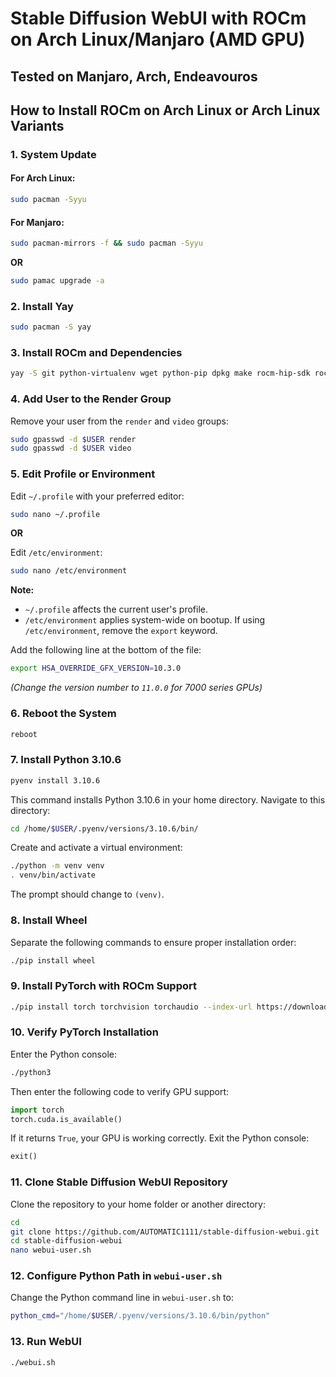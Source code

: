 # Stable Diffusion WebUI with ROCm on Arch Linux/Manjaro (AMD GPU)

## Tested on Manjaro, Arch, Endeavouros

## How to Install ROCm on Arch Linux or Arch Linux Variants

### 1. System Update

#### For Arch Linux:
```bash
sudo pacman -Syyu
```

#### For Manjaro:
```bash
sudo pacman-mirrors -f && sudo pacman -Syyu
```
**OR**
```bash
sudo pamac upgrade -a
```

### 2. Install Yay
```bash
sudo pacman -S yay
```

### 3. Install ROCm and Dependencies
```bash
yay -S git python-virtualenv wget python-pip dpkg make rocm-hip-sdk rocm-opencl-sdk gperftools bc pyenv
```

### 4. Add User to the Render Group
Remove your user from the `render` and `video` groups:
```bash
sudo gpasswd -d $USER render
sudo gpasswd -d $USER video
```

### 5. Edit Profile or Environment

Edit `~/.profile` with your preferred editor:
```bash
sudo nano ~/.profile
```
**OR**

Edit `/etc/environment`:
```bash
sudo nano /etc/environment
```

**Note:**  
- `~/.profile` affects the current user's profile.
- `/etc/environment` applies system-wide on bootup. If using `/etc/environment`, remove the `export` keyword.

Add the following line at the bottom of the file:
```bash
export HSA_OVERRIDE_GFX_VERSION=10.3.0
```
*(Change the version number to `11.0.0` for 7000 series GPUs)*

### 6. Reboot the System
```bash
reboot
```

### 7. Install Python 3.10.6
```bash
pyenv install 3.10.6
```

This command installs Python 3.10.6 in your home directory. Navigate to this directory:
```bash
cd /home/$USER/.pyenv/versions/3.10.6/bin/
```

Create and activate a virtual environment:
```bash
./python -m venv venv
. venv/bin/activate
```

The prompt should change to `(venv)`.

### 8. Install Wheel
Separate the following commands to ensure proper installation order:
```bash
./pip install wheel
```

### 9. Install PyTorch with ROCm Support
```bash
./pip install torch torchvision torchaudio --index-url https://download.pytorch.org/whl/rocm5.7
```

### 10. Verify PyTorch Installation
Enter the Python console:
```bash
./python3
```

Then enter the following code to verify GPU support:
```python
import torch
torch.cuda.is_available()
```

If it returns `True`, your GPU is working correctly. Exit the Python console:
```python
exit()
```

### 11. Clone Stable Diffusion WebUI Repository

Clone the repository to your home folder or another directory:
```bash
cd
git clone https://github.com/AUTOMATIC1111/stable-diffusion-webui.git
cd stable-diffusion-webui
nano webui-user.sh
```

### 12. Configure Python Path in `webui-user.sh`

Change the Python command line in `webui-user.sh` to:
```bash
python_cmd="/home/$USER/.pyenv/versions/3.10.6/bin/python"
```

### 13. Run WebUI
```bash
./webui.sh
```

